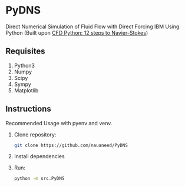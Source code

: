 # PyDNS
Direct Numerical Simulation of Fluid Flow with Direct Forcing IBM Using Python
(Built upon [CFD Python: 12 steps to Navier-Stokes](https://lorenabarba.com/blog/cfd-python-12-steps-to-navier-stokes))

## Requisites
1. Python3
2. Numpy
3. Scipy
4. Sympy
5. Matplotlib

## Instructions
Recommended Usage with pyenv and venv.
1. Clone repository:
    ```sh
    git clone https://github.com/nauaneed/PyDNS
    ```
2. Install dependencies

3. Run:
    ```sh
    python -m src.PyDNS
    ```
